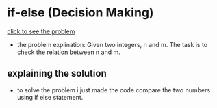#  if-else (Decision Making)



[click to see the problem](https://practice.geeksforgeeks.org/problems/java-if-else-decision-making0924/1?page=2&difficulty[]=-2&sortBy=submissions)



 - the problem explination:
    Given two integers, n and m. The task is to check the relation between n and m.




## explaining the solution

- to solve the problem i just made the code compare the two numbers using if else statement.